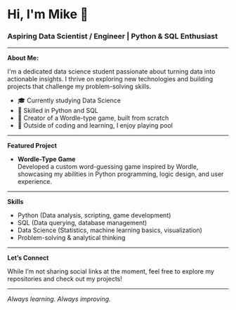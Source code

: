 # Hi, I'm Mike 👋

### Aspiring Data Scientist / Engineer | Python & SQL Enthusiast

---

**About Me:**

I'm a dedicated data science student passionate about turning data into actionable insights. I thrive on exploring new technologies and building projects that challenge my problem-solving skills.

- 🎓 Currently studying Data Science
- 🐍 Skilled in Python and SQL
- 🎯 Creator of a Wordle-type game, built from scratch
- 🎱 Outside of coding and learning, I enjoy playing pool

---

**Featured Project**

- **Wordle-Type Game**  
  Developed a custom word-guessing game inspired by Wordle, showcasing my abilities in Python programming, logic design, and user experience.

---

**Skills**

- Python (Data analysis, scripting, game development)
- SQL (Data querying, database management)
- Data Science (Statistics, machine learning basics, visualization)
- Problem-solving & analytical thinking

---

**Let’s Connect**

While I’m not sharing social links at the moment, feel free to explore my repositories and check out my projects!

---

_Always learning. Always improving._
